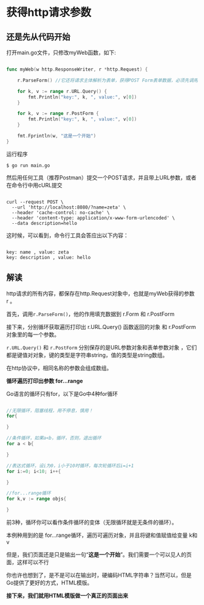 # 获得http请求参数

## 还是先从代码开始

打开main.go文件，只修改myWeb函数，如下:

```go

func myWeb(w http.ResponseWriter, r *http.Request) {

    r.ParseForm() //它还将请求主体解析为表单，获得POST Form表单数据，必须先调用这个函数

    for k, v := range r.URL.Query() {
        fmt.Println("key:", k, ", value:", v[0])
    }

    for k, v := range r.PostForm {
        fmt.Println("key:", k, ", value:", v[0])
    }

    fmt.Fprintln(w, "这是一个开始")
}

```

运行程序

`$ go run main.go`

然后用任何工具（推荐Postman）提交一个POST请求，并且带上URL参数，或者在命令行中用cURL提交

```shell

curl --request POST \
  --url 'http://localhost:8080/?name=zeta' \
  --header 'cache-control: no-cache' \
  --header 'content-type: application/x-www-form-urlencoded' \
  --data description=hello

```

这时候，可以看到，命令行工具会答应出以下内容：

```shell

key: name , value: zeta
key: description , value: hello

```

## 解读

http请求的所有内容，都保存在http.Request对象中，也就是myWeb获得的参数 r 。

首先，调用`r.ParseForm()`，他的作用填充数据到 r.Form 和 r.PostForm

接下来，分别循环获取遍历打印出 r.URL.Query() 函数返回的对象 和 r.PostForm 对象里的每一个参数。

`r.URL.Query()` 和 `r.PostForm` 分别保存的是URL参数对象和表单参数对象
，它们都是键值对对象，键的类型是字符串string，值的类型是string数组。

在http协议中，相同名称的参数会组成数组。

**循环遍历打印出参数 for...range**

Go语言的循环只有for，以下是Go中4种for循环

```go

//无限循环，阻塞线程，用不停息，慎用！
for{

}

//条件循环，如果a<b，循环，否则，退出循环
for a < b{

}

//表达式循环，设i为0，i小于10时循环，每次轮循环后i=i+1
for i:=0; i<10; i++{

}

//for...range循环
for k,v := range objs{

}

```

前3种，循环你可以看作条件循环的变体（无限循环就是无条件的循环）。

本例种用到的是 for...range循环，遍历可遍历对象，并且将键和值赋值给变量 k和v

但是，我们页面还是只是输出一句“**这是一个开始**”。我们需要一个可以见人的页面，这样可以不行

你也许也想到了，是不是可以在输出时，硬编码HTML字符串？当然可以，但是Go提供了更好的方式，HTML模版。

**接下来，我们就用HTML模版做一个真正的页面出来**